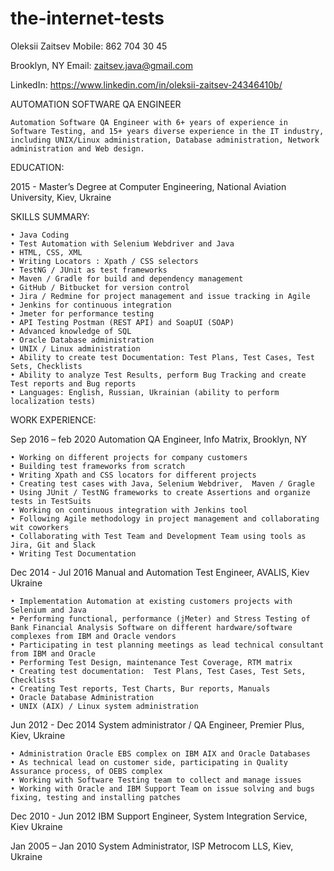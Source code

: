 # the-internet-tests



Oleksii Zaitsev								Mobile: 862 704 30 45

Brooklyn, NY									Email: zaitsev.java@gmail.com

LinkedIn: https://www.linkedin.com/in/oleksii-zaitsev-24346410b/

AUTOMATION SOFTWARE QA ENGINEER

	Automation Software QA Engineer with 6+ years of experience in Software Testing, and 15+ years diverse experience in the IT industry, including UNIX/Linux administration, Database administration, Network administration and Web design.

EDUCATION:

2015 - Master’s Degree at Computer Engineering, National Aviation University, Kiev, Ukraine

SKILLS SUMMARY: 

    • Java Coding
    • Test Automation with Selenium Webdriver and Java
    • HTML, CSS, XML 
    • Writing Locators : Xpath / CSS selectors
    • TestNG / JUnit as test frameworks 
    • Maven / Gradle for build and dependency management
    • GitHub / Bitbucket for version control
    • Jira / Redmine for project management and issue tracking in Agile 
    • Jenkins for continuous integration
    • Jmeter for performance testing
    • API Testing Postman (REST API) and SoapUI (SOAP)
    • Advanced knowledge of SQL 
    • Oracle Database administration
    • UNIX / Linux administration
    • Ability to create test Documentation: Test Plans, Test Cases, Test Sets, Checklists
    • Ability to analyze Test Results, perform Bug Tracking and create Test reports and Bug reports
    • Languages: English, Russian, Ukrainian (ability to perform localization tests)


WORK EXPERIENCE:

Sep 2016 – feb 2020		Automation QA Engineer, Info Matrix, Brooklyn, NY

    • Working on different projects for company customers 
    • Building test frameworks from scratch
    • Writing Xpath and CSS locators for different projects
    • Creating test cases with Java, Selenium Webdriver,  Maven / Gragle
    • Using JUnit / TestNG frameworks to create Assertions and organize tests in TestSuits
    • Working on continuous integration with Jenkins tool
    • Following Agile methodology in project management and collaborating wit coworkers
    • Collaborating with Test Team and Development Team using tools as Jira, Git and Slack
    • Writing Test Documentation 
	

Dec 2014 - Jul 2016 		Manual and Automation Test Engineer, AVALIS, Kiev Ukraine

    • Implementation Automation at existing customers projects with Selenium and Java
    • Performing functional, performance (jMeter) and Stress Testing of  Bank Financial Analysis Software on different hardware/software complexes from IBM and Oracle vendors
    • Participating in test planning meetings as lead technical consultant from IBM and Oracle    
    • Performing Test Design, maintenance Test Coverage, RTM matrix
    • Creating test documentation:  Test Plans, Test Cases, Test Sets, Checklists
    • Creating Test reports, Test Charts, Bur reports, Manuals
    • Oracle Database Administration 
    • UNIX (AIX) / Linux system administration
	
Jun 2012 - Dec 2014 		System administrator / QA Engineer, Premier Plus, Kiev, Ukraine

    • Administration Oracle EBS complex on IBM AIX and Oracle Databases
    • As technical lead on customer side, participating in Quality Assurance process, of OEBS complex
    • Working with Software Testing team to collect and manage issues 
    • Working with Oracle and IBM Support Team on issue solving and bugs fixing, testing and installing patches

Dec 2010 - Jun 2012		IBM Support Engineer, System Integration Service, Kiev Ukraine

Jan 2005 – Jan 2010		System Administrator, ISP Metrocom LLS, Kiev, Ukraine

